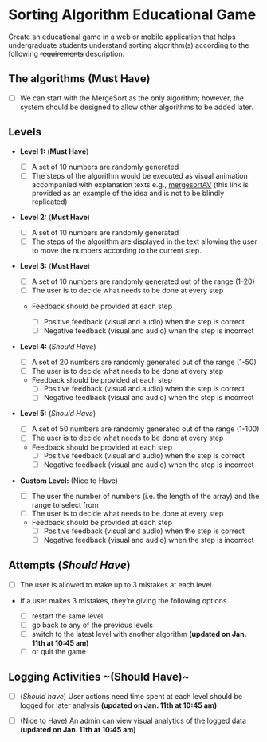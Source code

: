 # Sorting Algorithm Educational Game

Create an educational game in a web or mobile application that helps undergraduate students understand sorting algorithm(s) according to the following ~~requirements~~ description.

## The algorithms (**Must Have**)

* [ ] We can start with the MergeSort as the only algorithm; however, the system should be designed to allow other algorithms to be added later.

## Levels

* **Level 1:**  (__Must Have__)
  
  * [ ] A set of 10 numbers are randomly generated
  * [ ] The steps of the algorithm would be executed as visual animation accompanied with explanation texts
    e.g., [mergesortAV](https://opendsa-server.cs.vt.edu/embed/mergesortAV) (this link is provided as an example of the idea and is not to be blindly replicated)
* **Level 2:** (__Must Have__)
  
  * [ ] A set of 10 numbers are randomly generated
  * [ ] The steps of the algorithm are displayed in the text allowing the user to move the numbers according to the current step.
* **Level 3:** (__Must Have__)
  
  * [ ] A set of 10 numbers are randomly generated out of the range (1-20)
  * [ ] The user is to decide what needs to be done at every step
  
  * Feedback should be provided at each step
    
    * [ ] Positive feedback (visual and audio) when the step is correct
    * [ ] Negative feedback (visual and audio) when the step is incorrect
* **Level 4:** (*Should Have*)
  
  * [ ] A set of 20 numbers are randomly generated out of the range (1-50)
  * [ ] The user is to decide what needs to be done at every step
  
  * Feedback should be provided at each step
    * [ ] Positive feedback (visual and audio) when the step is correct
    * [ ] Negative feedback (visual and audio) when the step is incorrect
* **Level 5:** (*Should Have*)
  
  * [ ] A set of 50 numbers are randomly generated out of the range (1-100)
  * [ ] The user is to decide what needs to be done at every step
  
  * Feedback should be provided at each step
    * [ ] Positive feedback (visual and audio) when the step is correct
    * [ ] Negative feedback (visual and audio) when the step is incorrect
* **Custom Level:** (Nice to Have)
  
  * [ ] The user the number of numbers (i.e. the length of the array) and the range to select from
  * [ ] The user is to decide what needs to be done at every step
  
  * Feedback should be provided at each step
    * [ ] Positive feedback (visual and audio) when the step is correct
    * [ ] Negative feedback (visual and audio) when the step is incorrect

## Attempts (*Should Have*)

* [ ] The user is allowed to make up to 3 mistakes at each level.

* If a user makes 3 mistakes, they’re giving the following options
  
  * [ ] restart the same level
  * [ ] go back to any of the previous levels
  * [ ] switch to the latest level with another algorithm  **(updated on Jan. 11th at 10:45 am)**
  * [ ] or quit the game

## Logging Activities ~(Should Have)~

* [ ] (*Should have*) User actions need time spent at each level should be logged for later analysis **(updated on Jan. 11th at 10:45 am)**
* [ ] (Nice to Have) An admin can view visual analytics of the logged data **(updated on Jan. 11th at 10:45 am)**
  

